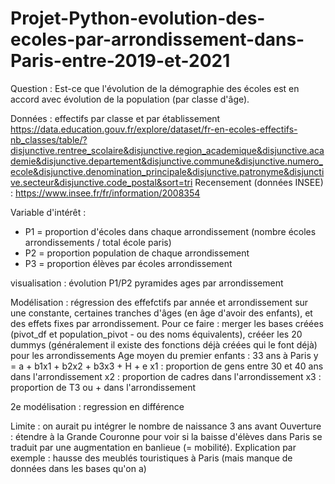 # Projet-Python-evolution-des-ecoles-par-arrondissement-dans-Paris-entre-2019-et-2021
Question : Est-ce que l'évolution de la démographie des écoles est en accord avec évolution de la population (par classe d'âge).

Données :
effectifs par classe et par établissement https://data.education.gouv.fr/explore/dataset/fr-en-ecoles-effectifs-nb_classes/table/?disjunctive.rentree_scolaire&disjunctive.region_academique&disjunctive.academie&disjunctive.departement&disjunctive.commune&disjunctive.numero_ecole&disjunctive.denomination_principale&disjunctive.patronyme&disjunctive.secteur&disjunctive.code_postal&sort=tri
Recensement (données INSEE) : https://www.insee.fr/fr/information/2008354

Variable d'intérêt :
- P1 = proportion d'écoles dans chaque arrondissement (nombre écoles arrondissements / total école paris)
- P2 = proportion population de chaque arrondissement 
- P3 = proportion élèves par écoles arrondissement 

visualisation : évolution P1/P2
pyramides ages par arrondissement 

Modélisation : régression des effefctifs par année et arrondissement sur une constante, certaines tranches d'âges (en âge d'avoir des enfants), et des effets fixes par arrondissement. 
Pour ce faire : merger les bases créées (pivot_df et population_pivot - ou des noms équivalents), crééer les 20 dummys (généralement il existe des fonctions déjà créées qui le font déjà) pour les arrondissements 
Age moyen du premier enfants : 33 ans à Paris 
y = a + b1x1 + b2x2 + b3x3 + H + e
x1 : proportion de gens entre 30 et 40 ans dans l'arrondissement 
x2 : proportion de cadres dans l'arrondissement 
x3 : proportion de T3 ou + dans l'arrondissement 

2e modélisation : regression en différence 

Limite : on aurait pu intégrer le nombre de naissance 3 ans avant 
Ouverture : étendre à la Grande Couronne pour voir si la baisse d'élèves dans Paris se traduit par une augmentation en banlieue (= mobilité). 
Explication par exemple : hausse des meublés touristiques à Paris (mais manque de données dans les bases qu'on a)

